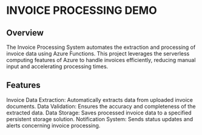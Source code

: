 # INVOICE PROCESSING DEMO

## Overview

The Invoice Processing System automates the extraction and processing of invoice data using Azure Functions. This project leverages the serverless computing features of Azure to handle invoices efficiently, reducing manual input and accelerating processing times.

## Features

Invoice Data Extraction: Automatically extracts data from uploaded invoice documents.
Data Validation: Ensures the accuracy and completeness of the extracted data.
Data Storage: Saves processed invoice data to a specified persistent storage solution.
Notification System: Sends status updates and alerts concerning invoice processing.



